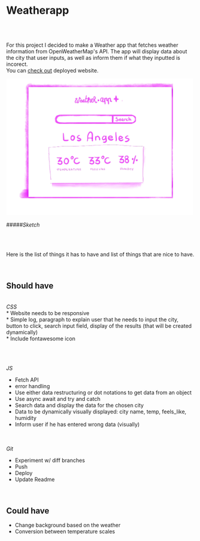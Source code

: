 
# Weatherapp
<br><br>

For this project I decided to make a Weather app that fetches weather information from OpenWeatherMap's API. The app will display data about the city that user inputs, as well as inform them if what they inputted is incorect.  <br>
You can [check out](https://hhana1-a.github.io/WeatherApp/) deployed website.

<img src="https://github.com/hhana1-a/Weatherapp/blob/main/sketch.jpg?raw=true" style="width: 500px;">



#####<i>Sketch</i>

<br><br>

Here is the list of things it has to have and list of things that are nice to have.<br>
<br><br>

## Should have
<br>
<i>CSS</i>

<br>
* Website needs to be responsive <br>
* Simple log, paragraph to explain user that he needs to input the city, button to click, search input field, display of the results (that will be created dynamically) <br>
* Include fontawesome icon <br>

<br><br>

<i>JS</i><br>
* Fetch API<br>
* error handling <br>
* Use either data restructuring or dot notations to get data from an object<br>
* Use async await and try and catch<br>
* Search data and display the data for the chosen city<br>
* Data to be dynamically visually displayed: city name, temp, feels_like, humidity<br>
* Inform user if he has entered wrong data (visually)<br>
<br><br>

<i>Git</i><br>
* Experiment w/ diff branches <br>
* Push<br>
* Deploy<br>
* Update Readme<br>
<br><br>
## Could have <br>
* Change background based on the weather <br>
* Conversion between temperature scales <br>

